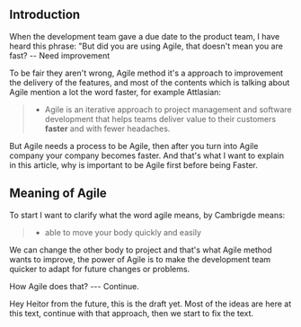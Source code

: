 ## Introduction
When the development team gave a due date to the product team, I have heard this phrase: "But did you are using Agile, that doesn't mean you are fast? -- Need improvement

To be fair they aren't wrong, Agile method it's a approach to improvement the delivery of the features, and most of the contents which is talking about Agile mention a lot the word faster, for example Attlasian:
> - Agile is an iterative approach to project management and software development that helps teams deliver value to their customers **faster** and with fewer headaches.

But Agile needs a process to be Agile, then after you turn into Agile company your company becomes faster. And that's what I want to explain in this article, why is important to be Agile first before being Faster.



## Meaning of Agile
To start I want to clarify what the word agile means, by Cambrigde means:
> - able to move your body quickly and easily

We can change the other body to project and that's what Agile method wants to improve, the power of Agile is to make the development team quicker to adapt for future changes or problems.

How Agile does that? --- Continue.

Hey Heitor from the future, this is the draft yet. Most of the ideas are here at this text, continue with that approach, then we start to fix the text.

